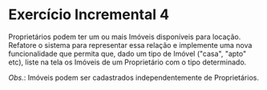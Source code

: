 # Exercício Incremental 4

Proprietários podem ter um ou mais Imóveis disponíveis para locação. Refatore o sistema para representar essa relação e implemente uma nova funcionalidade que permita que, dado um tipo de Imóvel ("casa", "apto" etc), liste na tela os Imóveis de um Proprietário com o tipo determinado.

*Obs.*: Imóveis podem ser cadastrados independentemente de Proprietários.
